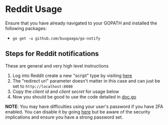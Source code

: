 # Reddit Usage

Ensure that you have already navigated to your GOPATH and installed the following packages:

- `go get -u github.com/buugaaga/go-notify`

## Steps for Reddit notifications

These are general and very high level instructions

1. Log into Reddit create a new "script" type by visiting [here](https://www.reddit.com/prefs/apps/)
2. The "redirect uri" parameter doesn't matter in this case and can just be set to `http://localhost:8080`
3. Copy the _client id_ and _client secret_ for usage below
4. Now you should be good to use the code detailed in [doc.go](doc.go)

**NOTE**: You may have difficulties using your user's password if you have 2FA enabled. You can disable it by going [here](https://www.reddit.com/prefs/update/) but be aware of the security implications and ensure you have a strong password set.
